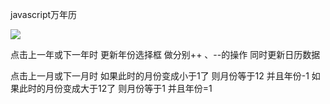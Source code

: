 javascript万年历



![](http://qn.fologde.com/2019-01-24/22:40:02.jpg)

点击上一年或下一年时 更新年份选择框 做分别++ 、--的操作  同时更新日历数据

点击上一月或下一月时 如果此时的月份变成小于1了 则月份等于12 并且年份-1  如果此时的月份变成大于12了 则月份等于1 并且年份=1
